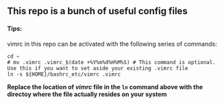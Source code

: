 
## This repo is a bunch of useful config files


#### Tips:
vimrc in this repo can be activated with the following series of commands:

```
cd ~
# mv .vimrc .vimrc_$(date +%Y%m%d%H%M%S) # This command is optional. Use this if you want to set aside your existing .vimrc file
ln -s ${HOME}/bashrc_etc/vimrc .vimrc
```
**Replace the location of _vimrc_ file in the `ln` command above with the directoy where the file actually resides on your system**
